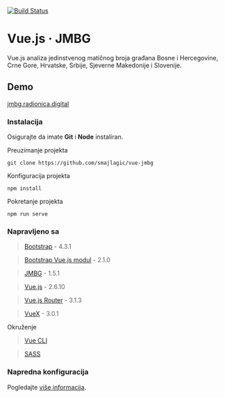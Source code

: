 [![Build Status](https://travis-ci.org/smajlagic/vue-jmbg.svg?branch=master)](https://travis-ci.org/smajlagic/vue-jmbg)

# Vue.js &middot; JMBG

Vue.js analiza jedinstvenog matičnog broja građana Bosne i Hercegovine, Crne Gore, Hrvatske, Srbije, Sjeverne Makedonije i Slovenije.

## Demo

[jmbg.radionica.digital](https://jmbg.radionica.digital/)

### Instalacija

Osigurajte da imate __Git__ i __Node__ instaliran.

Preuzimanje projekta
```shell
git clone https://github.com/smajlagic/vue-jmbg 
```

Konfiguracija projekta
```shell
npm install
```

Pokretanje projekta
```shell
npm run serve
```

### Napravljeno sa

> [Bootstrap](https://getbootstrap.com/) - 4.3.1 

> [Bootstrap Vue.js modul](https://bootstrap-vue.js.org/) - 2.1.0

> [JMBG](https://www.npmjs.com/package/jmbg) - 1.5.1

> [Vue.js](https://vuejs.org/) - 2.6.10

> [Vue.js Router](https://router.vuejs.org/) - 3.1.3

> [VueX](https://vuex.vuejs.org/) - 3.0.1

Okruženje

> [Vue CLI](https://cli.vuejs.org/)

> [SASS](https://sass-lang.com/)

### Napredna konfiguracija
Pogledajte [više informacija](https://cli.vuejs.org/config/).

